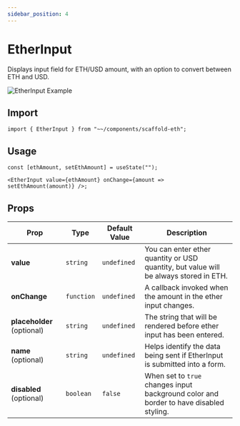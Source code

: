 ```yaml
---
sidebar_position: 4
---
```


# EtherInput

Displays input field for ETH/USD amount, with an option to convert between ETH and USD.

![EtherInput Example](/img/EtherInput.gif)

## Import

```tsx
import { EtherInput } from "~~/components/scaffold-eth";
```

## Usage

```tsx
const [ethAmount, setEthAmount] = useState("");

<EtherInput value={ethAmount} onChange={amount => setEthAmount(amount)} />;
```

## Props

| Prop                       | Type       | Default Value | Description                                                                            |
| -------------------------- | ---------- | ------------- | -------------------------------------------------------------------------------------- |
| **value**                  | `string`   | `undefined`   | You can enter ether quantity or USD quantity, but value will be always stored in ETH.  |
| **onChange**               | `function` | `undefined`   | A callback invoked when the amount in the ether input changes.                         |
| **placeholder** (optional) | `string`   | `undefined`   | The string that will be rendered before ether input has been entered.                  |
| **name** (optional)        | `string`   | `undefined`   | Helps identify the data being sent if EtherInput is submitted into a form.             |
| **disabled** (optional)    | `boolean`  | `false`       | When set to `true` changes input background color and border to have disabled styling. |

